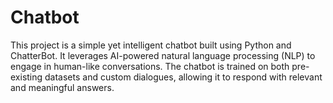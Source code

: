 # Chatbot
This project is a simple yet intelligent chatbot built using Python and ChatterBot. It leverages AI-powered natural language processing (NLP) to engage in human-like conversations. The chatbot is trained on both pre-existing datasets and custom dialogues, allowing it to respond with relevant and meaningful answers.
